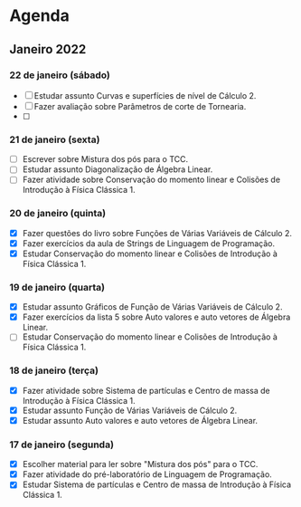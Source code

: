 # Agenda

## Janeiro 2022

### 22 de janeiro (sábado)

- [ ] Estudar assunto Curvas e superfícies de nível de Cálculo 2.
- [ ] Fazer avaliação sobre Parâmetros de corte de Tornearia.
- [ ] 

### 21 de janeiro (sexta)

- [ ] Escrever sobre Mistura dos pós para o TCC.
- [ ] Estudar assunto Diagonalização de Álgebra Linear.
- [ ] Fazer atividade sobre Conservação do momento linear e Colisões de Introdução à Física Clássica 1.

### 20 de janeiro (quinta)

- [x] Fazer questões do livro sobre Funções de Várias Variáveis de Cálculo 2.
- [x] Fazer exercícios da aula de Strings de Linguagem de Programação.
- [x] Estudar Conservação do momento linear e Colisões de Introdução à Física Clássica 1.

### 19 de janeiro (quarta)

- [x] Estudar assunto Gráficos de Função de Várias Variáveis de Cálculo 2.
- [x] Fazer exercícios da lista 5 sobre Auto valores e auto vetores de Álgebra Linear.
- [ ] Estudar Conservação do momento linear e Colisões de Introdução à Física Clássica 1.

### 18 de janeiro (terça)

- [x] Fazer atividade sobre Sistema de partículas e Centro de massa de Introdução à Física Clássica 1.
- [x] Estudar assunto Função de Várias Variáveis de Cálculo 2.
- [x] Estudar assunto Auto valores e auto vetores de Álgebra Linear.

### 17 de janeiro (segunda)

- [x] Escolher material para ler sobre "Mistura dos pós" para o TCC.
- [x] Fazer atividade do pré-laboratório de Linguagem de Programação.
- [x] Estudar Sistema de partículas e Centro de massa de Introdução à Física Clássica 1.